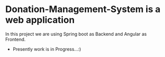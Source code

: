 # Donation-Management-System is a web application
In this project we are using Spring boot as Backend
and Angular as Frontend.

* Presently work is in Progress...:)

